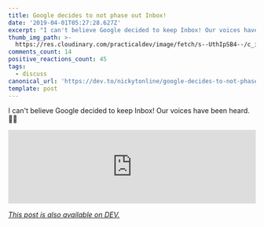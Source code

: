 ```yaml
---
title: Google decides to not phase out Inbox!
date: '2019-04-01T05:27:28.627Z'
excerpt: "I can't believe Google decided to keep Inbox! Our voices have been heard. \U0001F4AF\U0001F64C..."
thumb_img_path: >-
  https://res.cloudinary.com/practicaldev/image/fetch/s--UthIpSB4--/c_imagga_scale,f_auto,fl_progressive,h_420,q_auto,w_1000/https://thepracticaldev.s3.amazonaws.com/i/usslllpni1upsb9apsol.jpeg
comments_count: 14
positive_reactions_count: 45
tags:
  - discuss
canonical_url: 'https://dev.to/nickytonline/google-decides-to-not-phase-out-inbox-3ijd'
template: post
---
```



I can't believe Google decided to keep Inbox! Our voices have been heard. 💯🙌


<iframe class="liquidTag" src="https://dev.to/embed/twitter?args=1112585735050285056" style="border: 0; width: 100%;"></iframe>


*[This post is also available on DEV.](https://dev.to/nickytonline/google-decides-to-not-phase-out-inbox-3ijd)*


<script>
const parent = document.getElementsByTagName('head')[0];
const script = document.createElement('script');
script.type = 'text/javascript';
script.src = 'https://cdnjs.cloudflare.com/ajax/libs/iframe-resizer/4.1.1/iframeResizer.min.js';
script.charset = 'utf-8';
script.onload = function() {
    window.iFrameResize({}, '.liquidTag');
};
parent.appendChild(script);
</script>    

